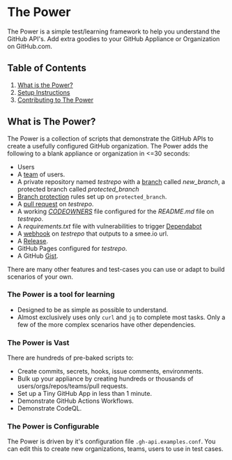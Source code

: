 # The Power
The Power is a simple test/learning framework to help you understand the GitHub API's. Add extra goodies to your GitHub Appliance or Organization on GitHub.com.

## Table of Contents

1. [What is the Power?](#what-is-the-power)
2. [Setup Instructions](docs/setup.md)
3. [Contributing to The Power](CONTRIBUTING.md)

## What is The Power?
The Power is a collection of scripts that demonstrate the GitHub APIs to create a usefully configured GitHub organization. The Power adds the following to a blank appliance or organization in <=30 seconds:

* Users
* A [team](https://docs.github.com/en/github/setting-up-and-managing-organizations-and-teams/about-teams) of users.
* A private repository named *testrepo* with a [branch](https://docs.github.com/en/github/collaborating-with-issues-and-pull-requests/creating-and-deleting-branches-within-your-repository) called *new_branch*,  a protected branch called *protected_branch*
* [Branch protection](https://docs.github.com/en/github/administering-a-repository/about-protected-branches) rules set up on `protected_branch`.
* A [pull request](https://docs.github.com/en/github/collaborating-with-issues-and-pull-requests/about-pull-requests) on *testrepo*.
* A working [*CODEOWNERS*](https://docs.github.com/en/github/creating-cloning-and-archiving-repositories/about-code-owners) file configured for the *README.md* file on *testrepo*.
* A *requirements.txt* file with vulnerabilities to trigger [Dependabot](https://docs.github.com/en/code-security/dependabot)
* A [webhook](https://docs.github.com/en/developers/webhooks-and-events/about-webhooks) on *testrepo* that outputs to a smee.io url.
* A [Release](https://docs.github.com/en/github/administering-a-repository/managing-releases-in-a-repository).
* GitHub Pages configured for *testrepo*.
* A GitHub [Gist](https://docs.github.com/en/github/writing-on-github/creating-gists).

There are many other features and test-cases you can use or adapt to build scenarios of your own.

### The Power is a tool for learning
- Designed to be as simple as possible to understand. 
- Almost exclusively uses only `curl` and `jq` to complete most tasks. Only a few of the more complex scenarios have other dependencies.

### The Power is Vast
There are hundreds of pre-baked scripts to:

* Create commits, secrets, hooks, issue comments, environments.
* Bulk up your appliance by creating hundreds or thousands of users/orgs/repos/teams/pull requests.
* Set up a Tiny GitHub App in less than 1 minute.
* Demonstrate GitHub Actions Workflows.
* Demonstrate CodeQL.

### The Power is Configurable
The Power is driven by it's configuration file `.gh-api.examples.conf`. You can edit this to create new organizations, teams, users to use in test cases.


